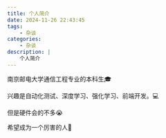 ```yaml
---
title: 个人简介
date: 2024-11-26 22:43:45
tags:
    - 杂谈
categories:
    - 杂谈
description: |
    个人简介 
---
```

南京邮电大学通信工程专业的本科生🎓

兴趣是自动化测试、深度学习、强化学习、前端开发。💻

但是硬件会的不多😭

希望成为一个厉害的人💪

